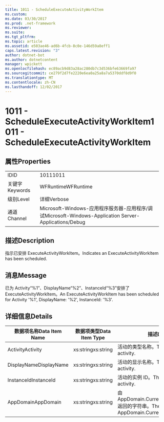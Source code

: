 ```yaml
---
title: 1011 - ScheduleExecuteActivityWorkItem
ms.custom: 
ms.date: 03/30/2017
ms.prod: .net-framework
ms.reviewer: 
ms.suite: 
ms.tgt_pltfrm: 
ms.topic: article
ms.assetid: e503ae46-ad6b-4fcb-8c0e-146d59a8eff1
caps.latest.revision: "3"
author: dotnet-bot
ms.author: dotnetcontent
manager: wpickett
ms.openlocfilehash: ec89acb9d83a28ac280db7c3d536bfe63669fa97
ms.sourcegitcommit: ce279f2d7fe2220e6ea0a25a8a7a5370ddf8d9f0
ms.translationtype: MT
ms.contentlocale: zh-CN
ms.lasthandoff: 12/02/2017
---
```

# <a name="1011---scheduleexecuteactivityworkitem"></a><span data-ttu-id="98b0d-102">1011 - ScheduleExecuteActivityWorkItem</span><span class="sxs-lookup"><span data-stu-id="98b0d-102">1011 - ScheduleExecuteActivityWorkItem</span></span>
## <a name="properties"></a><span data-ttu-id="98b0d-103">属性</span><span class="sxs-lookup"><span data-stu-id="98b0d-103">Properties</span></span>  
  
|||  
|-|-|  
|<span data-ttu-id="98b0d-104">ID</span><span class="sxs-lookup"><span data-stu-id="98b0d-104">ID</span></span>|<span data-ttu-id="98b0d-105">1011</span><span class="sxs-lookup"><span data-stu-id="98b0d-105">1011</span></span>|  
|<span data-ttu-id="98b0d-106">关键字</span><span class="sxs-lookup"><span data-stu-id="98b0d-106">Keywords</span></span>|<span data-ttu-id="98b0d-107">WFRuntime</span><span class="sxs-lookup"><span data-stu-id="98b0d-107">WFRuntime</span></span>|  
|<span data-ttu-id="98b0d-108">级别</span><span class="sxs-lookup"><span data-stu-id="98b0d-108">Level</span></span>|<span data-ttu-id="98b0d-109">详细</span><span class="sxs-lookup"><span data-stu-id="98b0d-109">Verbose</span></span>|  
|<span data-ttu-id="98b0d-110">通道</span><span class="sxs-lookup"><span data-stu-id="98b0d-110">Channel</span></span>|<span data-ttu-id="98b0d-111">Microsoft-Windows-应用程序服务器-应用程序/调试</span><span class="sxs-lookup"><span data-stu-id="98b0d-111">Microsoft-Windows-Application Server-Applications/Debug</span></span>|  
  
## <a name="description"></a><span data-ttu-id="98b0d-112">描述</span><span class="sxs-lookup"><span data-stu-id="98b0d-112">Description</span></span>  
 <span data-ttu-id="98b0d-113">指示已安排 ExecuteActivityWorkItem。</span><span class="sxs-lookup"><span data-stu-id="98b0d-113">Indicates an ExecuteActivityWorkItem has been scheduled.</span></span>  
  
## <a name="message"></a><span data-ttu-id="98b0d-114">消息</span><span class="sxs-lookup"><span data-stu-id="98b0d-114">Message</span></span>  
 <span data-ttu-id="98b0d-115">已为 Activity“%1”、DisplayName“%2”、InstanceId“%3”安排了 ExecuteActivityWorkItem。</span><span class="sxs-lookup"><span data-stu-id="98b0d-115">An ExecuteActivityWorkItem has been scheduled for Activity '%1', DisplayName: '%2', InstanceId: '%3'.</span></span>  
  
## <a name="details"></a><span data-ttu-id="98b0d-116">详细信息</span><span class="sxs-lookup"><span data-stu-id="98b0d-116">Details</span></span>  
  
|<span data-ttu-id="98b0d-117">数据项名称</span><span class="sxs-lookup"><span data-stu-id="98b0d-117">Data Item Name</span></span>|<span data-ttu-id="98b0d-118">数据项类型</span><span class="sxs-lookup"><span data-stu-id="98b0d-118">Data Item Type</span></span>|<span data-ttu-id="98b0d-119">描述</span><span class="sxs-lookup"><span data-stu-id="98b0d-119">Description</span></span>|  
|--------------------|--------------------|-----------------|  
|<span data-ttu-id="98b0d-120">Activity</span><span class="sxs-lookup"><span data-stu-id="98b0d-120">Activity</span></span>|<span data-ttu-id="98b0d-121">xs:string</span><span class="sxs-lookup"><span data-stu-id="98b0d-121">xs:string</span></span>|<span data-ttu-id="98b0d-122">活动的类型名称。</span><span class="sxs-lookup"><span data-stu-id="98b0d-122">The type name of the activity.</span></span>|  
|<span data-ttu-id="98b0d-123">DisplayName</span><span class="sxs-lookup"><span data-stu-id="98b0d-123">DisplayName</span></span>|<span data-ttu-id="98b0d-124">xs:string</span><span class="sxs-lookup"><span data-stu-id="98b0d-124">xs:string</span></span>|<span data-ttu-id="98b0d-125">活动的显示名称。</span><span class="sxs-lookup"><span data-stu-id="98b0d-125">The display name of the activity.</span></span>|  
|<span data-ttu-id="98b0d-126">InstanceId</span><span class="sxs-lookup"><span data-stu-id="98b0d-126">InstanceId</span></span>|<span data-ttu-id="98b0d-127">xs:string</span><span class="sxs-lookup"><span data-stu-id="98b0d-127">xs:string</span></span>|<span data-ttu-id="98b0d-128">活动的实例 ID。</span><span class="sxs-lookup"><span data-stu-id="98b0d-128">The instance id of the activity.</span></span>|  
|<span data-ttu-id="98b0d-129">AppDomain</span><span class="sxs-lookup"><span data-stu-id="98b0d-129">AppDomain</span></span>|<span data-ttu-id="98b0d-130">xs:string</span><span class="sxs-lookup"><span data-stu-id="98b0d-130">xs:string</span></span>|<span data-ttu-id="98b0d-131">由 AppDomain.CurrentDomain.FriendlyName 返回的字符串。</span><span class="sxs-lookup"><span data-stu-id="98b0d-131">The string returned by AppDomain.CurrentDomain.FriendlyName.</span></span>|
